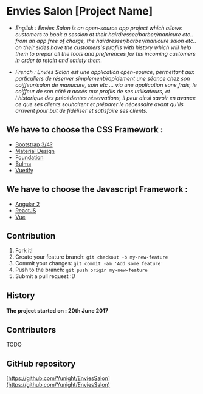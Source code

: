 # Envies Salon [Project Name]
* _English : Envies Salon is an open-source app project which allows customers to book a session at their hairdresser/barber/manicure etc.. from an app free of charge, the hairdresser/barber/manicure salon etc.. on their sides have the customers's profils with history which will help them to prepar all the tools and preferences for his incoming customers in order to retain and satisty them._

* _French : Envies Salon est une application open-source, permettant aux particuliers de réserver simplement/rapidement une séance chez son coiffeur/salon de manucure, soin etc ... via une application sans frais, le coiffeur de son côté a accès aux profils de ses utilisateurs, et l'historique des précédentes réservations, il peut ainsi savoir en avance ce que ses clients souhaitent et préparer le nécessaire avant qu'ils arrivent pour but de fidéliser et satisfaire ses clients._

## We have to choose the CSS Framework :
* [Bootstrap 3/4?](http://getbootstrap.com/)
* [Material Design](https://material.io/guidelines/)
* [Foundation](http://foundation.zurb.com/)
* [Bulma](http://bulma.io/)
* [Vuetify](https://vuetifyjs.com/)

## We have to choose the Javascript Framework :
* [Angular 2](https://angular.io/)
* [ReactJS](https://facebook.github.io/react/)
* [Vue](https://vuejs.org/)

## Contribution
1. Fork it!
2. Create your feature branch: `git checkout -b my-new-feature`
3. Commit your changes: `git commit -am 'Add some feature'`
4. Push to the branch: `git push origin my-new-feature`
5. Submit a pull request :D

## History
#### The project started on : 20th June 2017

## Contributors
TODO


## GitHub repository
[https://github.com/Yunight/EnviesSalon](https://github.com/Yunight/EnviesSalon)
